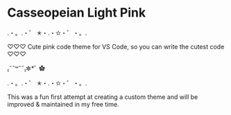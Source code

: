 # Casseopeian Light Pink

.・。.・゜ ✭・.・✫・゜・。.

♡♡♡ Cute pink code theme for VS Code, so you can write the cutest code ♡♡♡

₍˶ˆ꒳ˆ˶₎✼\*ﾟ ✿

.・。.・゜ ✭・.・✫・゜・。.

This was a fun first attempt at creating a custom theme and will be improved & maintained in my free time.
